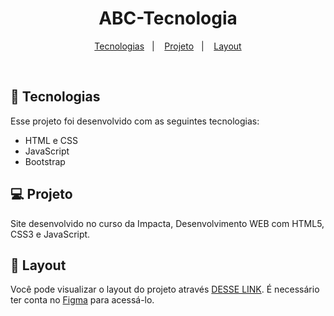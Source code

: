 <h1 align="center"> ABC-Tecnologia </h1>


<p align="center">
  <a href="#-tecnologias">Tecnologias</a>&nbsp;&nbsp;&nbsp;|&nbsp;&nbsp;&nbsp;
  <a href="#-projeto">Projeto</a>&nbsp;&nbsp;&nbsp;|&nbsp;&nbsp;&nbsp;
  <a href="#-layout">Layout</a>
</p>

<br>

## 🚀 Tecnologias

Esse projeto foi desenvolvido com as seguintes tecnologias:

- HTML e CSS
- JavaScript
- Bootstrap

## 💻 Projeto

Site desenvolvido no curso da Impacta, Desenvolvimento WEB com HTML5, CSS3 e JavaScript.

## 🔖 Layout

Você pode visualizar o layout do projeto através [DESSE LINK](https://www.figma.com/file/uKaepoJwhUvkE2oZzr8fRR/Portfólio). É necessário ter conta no [Figma](https://figma.com) para acessá-lo.
